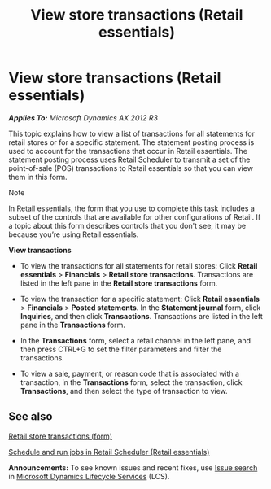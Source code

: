 ﻿---
title: View store transactions (Retail essentials)
TOCTitle: View store transactions (Retail essentials)
ms:assetid: 34b9b950-9088-409d-9220-d575a21afaf8
ms:mtpsurl: https://technet.microsoft.com/en-us/library/Dn716068(v=AX.60)
ms:contentKeyID: 62200324
ms.date: 11/13/2014
mtps_version: v=AX.60
---

# View store transactions (Retail essentials) 


_**Applies To:** Microsoft Dynamics AX 2012 R3_

This topic explains how to view a list of transactions for all statements for retail stores or for a specific statement. The statement posting process is used to account for the transactions that occur in Retail essentials. The statement posting process uses Retail Scheduler to transmit a set of the point-of-sale (POS) transactions to Retail essentials so that you can view them in this form.


> [!NOTE]
> <P>In Retail essentials, the form that you use to complete this task includes a subset of the controls that are available for other configurations of Retail. If a topic about this form describes controls that you don't see, it may be because you’re using Retail essentials.</P>



**View transactions**

  - To view the transactions for all statements for retail stores: Click **Retail essentials** \> **Financials** \> **Retail store transactions**. Transactions are listed in the left pane in the **Retail store transactions** form.

  - To view the transaction for a specific statement: Click **Retail essentials** \> **Financials** \> **Posted statements**. In the **Statement journal** form, click **Inquiries**, and then click **Transactions**. Transactions are listed in the left pane in the **Transactions** form.

  - In the **Transactions** form, select a retail channel in the left pane, and then press CTRL+G to set the filter parameters and filter the transactions.

  - To view a sale, payment, or reason code that is associated with a transaction, in the **Transactions** form, select the transaction, click **Transactions**, and then select the type of transaction to view.

## See also

[Retail store transactions (form)](https://technet.microsoft.com/en-us/library/hh597349\(v=ax.60\))

[Schedule and run jobs in Retail Scheduler (Retail essentials)](schedule-and-run-jobs-in-retail-scheduler-retail-essentials.md)

  
**Announcements:** To see known issues and recent fixes, use [Issue search](http://go.microsoft.com/fwlink/?linkid=389258) in [Microsoft Dynamics Lifecycle Services](http://go.microsoft.com/fwlink/?linkid=306505) (LCS).

